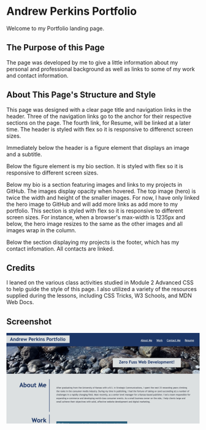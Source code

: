 # Andrew Perkins Portfolio

Welcome to my Portfolio landing page.

## The Purpose of this Page

The page was developed by me to give a little information about my personal and professional background as well as links to some of my work and contact information.

## About This Page's Structure and Style

This page was designed with a clear page title and navigation links in the header. Three of the navigation links go to the anchor for their respective sections on the page. The fourth link, for Resume, will be linked at a later time. The header is styled with flex so it is responsive to differenct screen sizes.

Immediately below the header is a figure element that displays an image and a subtitle.

Below the figure element is my bio section. It is styled with flex so it is responsive to different screen sizes.

Below my bio is a section featuring images and links to my projects in GitHub. The images display opacity when hovered. The top image (hero) is twice the width and height of the smaller images. For now, I have only linked the hero image to GitHub and will add more links as add more to my portfolio. This section is styled with flex so it is responsive to different screen sizes. For instance, when a browser's max-width is 1235px and below, the hero image resizes to the same as the other images and all images wrap in the column.

Below the section displaying my projects is the footer, which has my contact infomation. All contacts are linked.

## Credits
I leaned on the various class activities studied in Module 2 Advanced CSS to help guide the style of this page. I also utilized a variety of the resources supplied during the lessons, including CSS Tricks, W3 Schools, and MDN Web Docs.

## Screenshot
![Screenshot](./assets/images/Andrew%20Perkins%20Portfolio.jpg)

